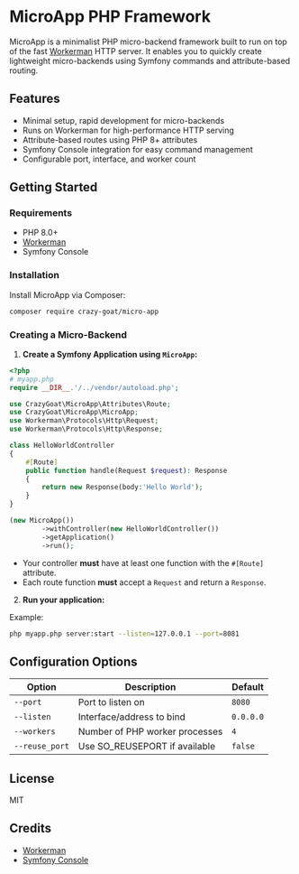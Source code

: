 # MicroApp PHP Framework

MicroApp is a minimalist PHP micro-backend framework built to run on top of the fast [Workerman](https://github.com/walkor/Workerman) HTTP server. It enables you to quickly create lightweight micro-backends using Symfony commands and attribute-based routing.

## Features

- Minimal setup, rapid development for micro-backends
- Runs on Workerman for high-performance HTTP serving
- Attribute-based routes using PHP 8+ attributes
- Symfony Console integration for easy command management
- Configurable port, interface, and worker count

## Getting Started

### Requirements

- PHP 8.0+
- [Workerman](https://github.com/walkor/Workerman)
- Symfony Console

### Installation

Install MicroApp via Composer:

```bash
composer require crazy-goat/micro-app
```

### Creating a Micro-Backend

1. **Create a Symfony Application using `MicroApp`:**

```php 
<?php 
# myapp.php
require __DIR__.'/../vendor/autoload.php';

use CrazyGoat\MicroApp\Attributes\Route;
use CrazyGoat\MicroApp\MicroApp;
use Workerman\Protocols\Http\Request;
use Workerman\Protocols\Http\Response;

class HelloWorldController
{
    #[Route]
    public function handle(Request $request): Response
    {
        return new Response(body:'Hello World');
    }
}

(new MicroApp())
        ->withController(new HelloWorldController())
        ->getApplication()
        ->run();
```
- Your controller **must** have at least one function with the `#[Route]` attribute.
- Each route function **must** accept a `Request` and return a `Response`.

2. **Run your application:**

Example:

```bash
php myapp.php server:start --listen=127.0.0.1 --port=8081
```

## Configuration Options

| Option         | Description                          | Default   |
|----------------|--------------------------------------|-----------|
| `--port`       | Port to listen on                    | `8080`    |
| `--listen`     | Interface/address to bind            | `0.0.0.0` |
| `--workers`    | Number of PHP worker processes       | `4`       |
| `--reuse_port` | Use SO_REUSEPORT if available        | `false`   |

## License

MIT

## Credits

- [Workerman](https://github.com/walkor/Workerman)
- [Symfony Console](https://symfony.com/doc/current/components/console.html)
